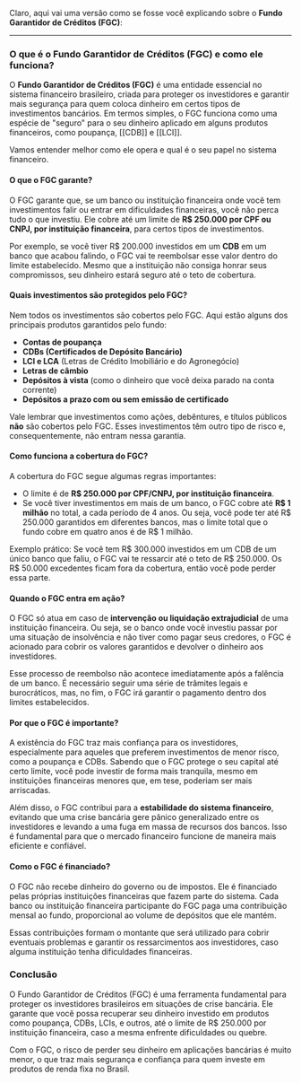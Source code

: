 Claro, aqui vai uma versão como se fosse você explicando sobre o **Fundo Garantidor de Créditos (FGC)**:

---

### O que é o Fundo Garantidor de Créditos (FGC) e como ele funciona?

O **Fundo Garantidor de Créditos (FGC)** é uma entidade essencial no sistema financeiro brasileiro, criada para proteger os investidores e garantir mais segurança para quem coloca dinheiro em certos tipos de investimentos bancários. Em termos simples, o FGC funciona como uma espécie de "seguro" para o seu dinheiro aplicado em alguns produtos financeiros, como poupança, [[CDB]] e [[LCI]].

Vamos entender melhor como ele opera e qual é o seu papel no sistema financeiro.

#### O que o FGC garante?
O FGC garante que, se um banco ou instituição financeira onde você tem investimentos falir ou entrar em dificuldades financeiras, você não perca tudo o que investiu. Ele cobre até um limite de **R$ 250.000 por CPF ou CNPJ, por instituição financeira**, para certos tipos de investimentos.

Por exemplo, se você tiver R$ 200.000 investidos em um **CDB** em um banco que acabou falindo, o FGC vai te reembolsar esse valor dentro do limite estabelecido. Mesmo que a instituição não consiga honrar seus compromissos, seu dinheiro estará seguro até o teto de cobertura.

#### Quais investimentos são protegidos pelo FGC?
Nem todos os investimentos são cobertos pelo FGC. Aqui estão alguns dos principais produtos garantidos pelo fundo:
- **Contas de poupança**
- **CDBs (Certificados de Depósito Bancário)**
- **LCI e LCA** (Letras de Crédito Imobiliário e do Agronegócio)
- **Letras de câmbio**
- **Depósitos à vista** (como o dinheiro que você deixa parado na conta corrente)
- **Depósitos a prazo com ou sem emissão de certificado**

Vale lembrar que investimentos como ações, debêntures, e títulos públicos **não** são cobertos pelo FGC. Esses investimentos têm outro tipo de risco e, consequentemente, não entram nessa garantia.

#### Como funciona a cobertura do FGC?
A cobertura do FGC segue algumas regras importantes:
- O limite é de **R$ 250.000 por CPF/CNPJ, por instituição financeira**.
- Se você tiver investimentos em mais de um banco, o FGC cobre até **R$ 1 milhão** no total, a cada período de 4 anos. Ou seja, você pode ter até R$ 250.000 garantidos em diferentes bancos, mas o limite total que o fundo cobre em quatro anos é de R$ 1 milhão.

Exemplo prático:
Se você tem R$ 300.000 investidos em um CDB de um único banco que faliu, o FGC vai te ressarcir até o teto de R$ 250.000. Os R$ 50.000 excedentes ficam fora da cobertura, então você pode perder essa parte.

#### Quando o FGC entra em ação?
O FGC só atua em caso de **intervenção ou liquidação extrajudicial** de uma instituição financeira. Ou seja, se o banco onde você investiu passar por uma situação de insolvência e não tiver como pagar seus credores, o FGC é acionado para cobrir os valores garantidos e devolver o dinheiro aos investidores.

Esse processo de reembolso não acontece imediatamente após a falência de um banco. É necessário seguir uma série de trâmites legais e burocráticos, mas, no fim, o FGC irá garantir o pagamento dentro dos limites estabelecidos.

#### Por que o FGC é importante?
A existência do FGC traz mais confiança para os investidores, especialmente para aqueles que preferem investimentos de menor risco, como a poupança e CDBs. Sabendo que o FGC protege o seu capital até certo limite, você pode investir de forma mais tranquila, mesmo em instituições financeiras menores que, em tese, poderiam ser mais arriscadas.

Além disso, o FGC contribui para a **estabilidade do sistema financeiro**, evitando que uma crise bancária gere pânico generalizado entre os investidores e levando a uma fuga em massa de recursos dos bancos. Isso é fundamental para que o mercado financeiro funcione de maneira mais eficiente e confiável.

#### Como o FGC é financiado?
O FGC não recebe dinheiro do governo ou de impostos. Ele é financiado pelas próprias instituições financeiras que fazem parte do sistema. Cada banco ou instituição financeira participante do FGC paga uma contribuição mensal ao fundo, proporcional ao volume de depósitos que ele mantém.

Essas contribuições formam o montante que será utilizado para cobrir eventuais problemas e garantir os ressarcimentos aos investidores, caso alguma instituição tenha dificuldades financeiras.

### Conclusão
O Fundo Garantidor de Créditos (FGC) é uma ferramenta fundamental para proteger os investidores brasileiros em situações de crise bancária. Ele garante que você possa recuperar seu dinheiro investido em produtos como poupança, CDBs, LCIs, e outros, até o limite de R$ 250.000 por instituição financeira, caso a mesma enfrente dificuldades ou quebre.

Com o FGC, o risco de perder seu dinheiro em aplicações bancárias é muito menor, o que traz mais segurança e confiança para quem investe em produtos de renda fixa no Brasil.
